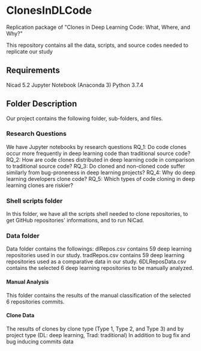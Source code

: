 # ClonesInDLCode
Replication package of "Clones in Deep Learning Code: What, Where, and Why?"

This repository contains all the data, scripts, and source codes needed to replicate our study

## Requirements
Nicad 5.2
Jupyter Notebook (Anaconda 3)
Python 3.7.4

## Folder Description
Our project contains the following folder, sub-folders, and files.

### Research Questions
We have Jupyter notebooks by research questions
RQ_1: Do code clones occur more frequently in deep learning code than traditional source code?
RQ_2: How are code clones distributed in deep learning code in comparison to traditional source code?
RQ_3: Do cloned and non-cloned code suffer similarly from bug-proneness in deep learning projects?
RQ_4: Why do deep learning developers clone code?
RQ_5: Which types of code cloning in deep learning clones are riskier?

### Shell scripts folder
In this folder, we have all the scripts shell needed to clone repositories, to get GitHub repositories' informations, and to run NiCad.
### Data folder
Data folder contains the followings:
dlRepos.csv contains 59 deep learning repositories used in our study.
tradRepos.csv contains 59 deep learning repositories used as a comparative data in our study.
6DLReposData.csv contains the selected 6 deep learning repositories to be manually analyzed.
#### Manual Analysis
This folder contains the results of the manual classification of the selected 6 repositories commits. 
#### Clone Data
The results of clones by clone type (Type 1, Type 2, and Type 3) and by project type (DL: deep learning, Trad: traditional)
In addition to bug fix and bug inducing commits data